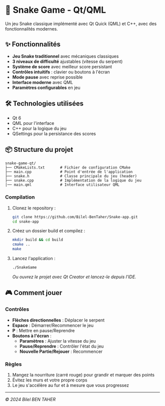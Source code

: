 # 🐍 Snake Game - Qt/QML

Un jeu Snake classique implémenté avec Qt Quick (QML) et C++, avec des fonctionnalités modernes.


## ✨ Fonctionnalités

- **Jeu Snake traditionnel** avec mécaniques classiques
- **3 niveaux de difficulté** ajustables (vitesse du serpent)
- **Système de score** avec meilleur score persistant
- **Contrôles intuitifs** : clavier ou boutons à l'écran
- **Mode pause** avec reprise possible
- **Interface moderne** avec QML
- **Paramètres configurables** en jeu

## 🛠 Technologies utilisées

- Qt 6
- QML pour l'interface
- C++ pour la logique du jeu
- QSettings pour la persistance des scores

## 📦 Structure du projet

```
snake-game-qt/
├── CMakeLists.txt       # Fichier de configuration CMake
├── main.cpp             # Point d'entrée de l'application
├── snake.h              # Classe principale du jeu (header)
├── snake.cpp            # Implémentation de la logique du jeu
|── main.qml             # Interface utilisateur QML
```

### Compilation
1. Clonez le repository :
   ```bash
   git clone https://github.com/Bilel-BenTaher/Snake-app.git
   cd snake-app
   ```

2. Créez un dossier build et compilez :
   ```bash
   mkdir build && cd build
   cmake ..
   make
   ```

3. Lancez l'application :
   ```bash
   ./SnakeGame
   ```

   *Ou ouvrez le projet avec Qt Creator et lancez-le depuis l'IDE.*

## 🎮 Comment jouer

### Contrôles
- **Flèches directionnelles** : Déplacer le serpent
- **Espace** : Démarrer/Recommencer le jeu
- **P** : Mettre en pause/Reprendre
- **Boutons à l'écran** :
  - **Paramètres** : Ajuster la vitesse du jeu
  - **Pause/Reprendre** : Contrôler l'état du jeu
  - **Nouvelle Partie/Rejouer** : Recommencer

### Règles
1. Mangez la nourriture (carré rouge) pour grandir et marquer des points
2. Évitez les murs et votre propre corps
3. Le jeu s'accélère au fur et à mesure que vous progressez

---

*© 2024 Bilel BEN TAHER*
